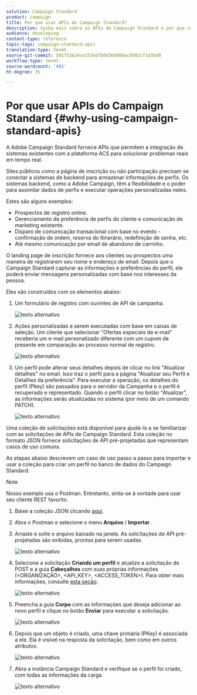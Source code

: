```yaml
---
solution: Campaign Standard
product: campaign
title: Por que usar APIs do Campaign Standard?
description: Saiba mais sobre as APIs de Campaign Standard e por que usá-las.
audience: developing
content-type: reference
topic-tags: campaign-standard-apis
translation-type: tm+mt
source-git-commit: 501f52624ce253eb7b0d36d908ac8502cf1d3b48
workflow-type: tm+mt
source-wordcount: '491'
ht-degree: 3%

---
```



# Por que usar APIs do Campaign Standard {#why-using-campaign-standard-apis}

A Adobe Campaign Standard fornece APIs que permitem a integração de sistemas existentes com a plataforma ACS para solucionar problemas reais em tempo real.

Sites públicos como a página de inscrição ou não participação precisam se conectar a sistemas de backend para armazenar informações de perfis. Os sistemas backend, como a Adobe Campaign, têm a flexibilidade e o poder para assimilar dados de perfis e executar operações personalizadas neles.

Estes são alguns exemplos:

* Prospectos de registro online.
* Gerenciamento de preferência de perfis do cliente e comunicação de marketing existente.
* Disparo de comunicação transacional com base no evento - confirmação de ordem, reserva do Itinerário, redefinição de senha, etc.
* Até mesmo comunicação por email de abandono de carrinho.

O landing page de inscrição fornece aos clientes ou prospectos uma maneira de registrarem seu nome e endereço de email. Depois que o Campaign Standard capturar as informações e preferências do perfil, ele poderá enviar mensagens personalizadas com base nos interesses da pessoa.

Eles são construídos com os elementos abaixo:

1. Um formulário de registro com ouvintes de API de campanha.

   ![texto alternativo](assets/apis_uc1.png)

1. Ações personalizadas a serem executadas com base em caixas de seleção. Um cliente que selecionar &quot;Ofertas especiais de e-mail&quot; receberia um e-mail personalizado diferente com um cupom de presente em comparação ao processo normal de registro.

   ![texto alternativo](assets/apis_uc2.png)

1. Um perfil pode alterar seus detalhes depois de clicar no link &quot;Atualizar detalhes&quot; no email. Isso traz o perfil para a página &quot;Atualizar seu Perfil e Detalhes da preferência&quot;. Para executar a operação, os detalhes do perfil (Pkey) são passados para o servidor da Campanha e o perfil é recuperado e representado. Quando o perfil clicar no botão &quot;Atualizar&quot;, as informações serão atualizadas no sistema (por meio de um comando PATCH).

   ![texto alternativo](assets/apis_uc3.png)

Uma coleção de solicitações está disponível para ajudá-lo a se familiarizar com as solicitações de APIs de Campaign Standard. Esta coleção no formato JSON fornece solicitações de API pré-projetadas que representam casos de uso comuns.

As etapas abaixo descrevem um caso de uso passo a passo para importar e usar a coleção para criar um perfil no banco de dados do Campaign Standard.

>[!NOTE]
>
>Nosso exemplo usa o Postman. Entretanto, sinta-se à vontade para usar seu cliente REST favorito.

1. Baixe a coleção JSON clicando [aqui](https://helpx.adobe.com/content/dam/help/en/campaign/kb/working-with-acs-api/_jcr_content/main-pars/download_section/download-1/KB_postman_collection.json.zip).

1. Abra o Postman e selecione o menu **Arquivo** / **Importar** .

1. Arraste e solte o arquivo baixado na janela. As solicitações de API pré-projetadas são exibidas, prontas para serem usadas.

   ![texto alternativo](assets/postman_collection.png)

1. Selecione a solicitação **Criando um perfil** e atualize a solicitação de POST e a guia **Cabeçalhos** com suas próprias informações (&lt;ORGANIZAÇÃO>, &lt;API_KEY>, &lt;ACCESS_TOKEN>). Para obter mais informações, consulte [esta seção](../../api/using/setting-up-api-access.md).

   ![texto alternativo](assets/postman_uc1.png)

1. Preencha a guia **Corpo** com as informações que deseja adicionar ao novo perfil e clique no botão **Enviar** para executar a solicitação.

   ![texto alternativo](assets/postman_uc2.png)

1. Depois que um objeto é criado, uma chave primária (PKey) é associada a ele. Ela é visível na resposta da solicitação, bem como em outros atributos.

   ![texto alternativo](assets/postman_uc3.png)

1. Abra a instância Campaign Standard e verifique se o perfil foi criado, com todas as informações da carga.

   ![texto alternativo](assets/postman_uc4.png)
